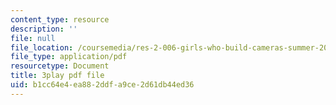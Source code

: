 ```yaml
---
content_type: resource
description: ''
file: null
file_location: /coursemedia/res-2-006-girls-who-build-cameras-summer-2016/b1cc64e4ea882ddfa9ce2d61db44ed36_A4IC92HVLLU.pdf
file_type: application/pdf
resourcetype: Document
title: 3play pdf file
uid: b1cc64e4-ea88-2ddf-a9ce-2d61db44ed36
---
```

